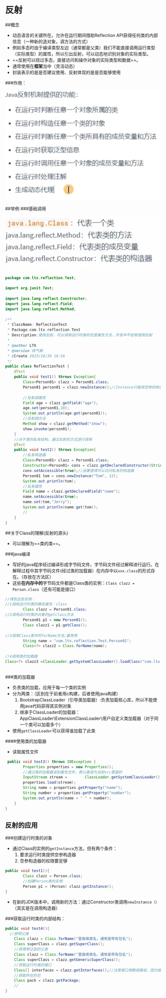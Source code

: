 # 反射
##概念
- 动态语言的关键所在，允许在运行期间借助Reflection API获得任何类的内部信息（一种新的造对象，调方法的方式）
- 例如多态时由于编译类型左边（通常都是父类）我们不能直接调用运行类型（实际类型）的属性，所以引出反射，可以动态地识别对象的实际类型。
- ==反射可以绕过多态，直接访问和操作对象的实际类型和数据==。
- 通常使用在**框架**当中（灵活动态）
- 封装表示的是是否建议使用、反射体现的是是否能够使用

###作用：

<img src="../Pic/image-20231031083929099.png" alt="image-20231031083929099" style="zoom:50%;" />

##举例
###基础调用

<img src="../Pic/image-20231031084014991.png" alt="image-20231031084014991" style="zoom:50%;" />

```java
package com.ltx.reflection.Test;

import org.junit.Test;

import java.lang.reflect.Constructor;
import java.lang.reflect.Field;
import java.lang.reflect.Method;

/**
 * ClassName: ReflectionTest
 * Package:com.ltx.reflection.Test
 * Description:使用反射，可以调用运行时类的任意属性方法，开发中不经常使用反射
 *
 * @author LTX
 * @version 炼气期
 * @Create 2023/10/30 10:58
 */
public class ReflectionTest {
    @Test
    public void test1() throws Exception{
        Class<Person01> clazz = Person01.class;
        Person01 person01 = clazz.newInstance();//Instance只能用空参的构造器

        //反射调属性
        Field age = clazz.getField("age");
        age.set(person01,10);
        System.out.println(age.get(person01));
        //反射调方法
        Method show = clazz.getMethod("show");
        show.invoke(person01);
    }
    //对于类的私有结构，通过反射的方式进行调用
    @Test
    public void test2() throws Exception{
        //私有构造器
        Class<Person01> clazz = Person01.class;
        Constructor<Person01> cons = clazz.getDeclaredConstructor(String.class, int.class);
        cons.setAccessible(true);//设置使得可以访问私有的构造器
        Person01 tom = cons.newInstance("Tom", 12);
        System.out.println(tom);
        //私有属性
        Field name = clazz.getDeclaredField("name");
        name.setAccessible(true);
        name.set(tom,"Jerry");
        System.out.println(name.get(tom));
        //
    }
}

```
##关于Class的理解(反射的源头)

- 可以理解为==类的类==。

###java编译
- 写好的java程序经过编译形成字节码文件，字节码文件经过解释进行运行。在解释过程中其字节码文件(经过类的加载器）在内存中以`xxx.class`的形式存在。（存放在方法区）
- 这些**在内存中的**字节码文件都是Class类的实例：`Class clazz = Person.class`（还有可能是接口）

```java
//得到这些实例：
//1调用运行时类的静态属性：class
        Class clazz = Person01.class;
//2调用运行时类的对象的getclass方法
        Person01 p1 = new Person01();
        Class clazz1 = p1.getClass();

//3调用Class类中的forName方法;最常用
        String name = "com.ltx.reflection.Test.Person01";
        Class<?> clazz2 = Class.forName(name);

//4调用类的加载器
Class<?> clazz3 =ClassLoader.getSystemClassLoader().loadClass("com.ltx.reflection.Test.Person01");
        
```
###类的加载器
- 负责类的加载，应用于每一个类的实例
- 分为两类：（区别在于前者用c构建，后者使用java构建）
	1. BootstrapClassLoader（引导类加载器）:负责加载核心库，所以不能使用java代码获得其实例对象
	2. 继承于ClassLoader的加载器：AppClassLoader\ExtensionClassLoader\用户自定义类加载器（对于同一个类可以加载多个）
- 使用`getClassLoader`可以获得谁加载了此类

####使用类的加载器
- 读取属性文件

```java
 public void test3() throws IOException {
        Properties properties = new Properties();
        //通过类的加载器读到属性文件，默认路径为当前src里面的
        InputStream stream =        ClassLoader.getSystemClassLoader().getResourceAsStream("info1.properties");
        properties.load(stream);
        String name = properties.getProperty("name");
        String number = properties.getProperty("number");
        System.out.println(name + " " + number);
    }
}
```
## 反射的应用
###创建运行时类的对象
- 通过Class的实例的`getInstance`方法，但有两个条件：
	1. 要求运行时类提供空参构造器
	2. 空参构造器的权限要足够
```java
public void test1(){
		Class clazz = Person.class;
		//创建Person类的实例
		Person p1 = (Person) clazz.getInstance();
}
```
- 在新的JDK版本中，调用新的方法：通过Constructor类调用`newInstance（）`（其实是在调用构造器）

###获取运行时类的内部结构：

```java
public void test4(){
  //获得父类
	Class clazz = Class.forName("里面填类名，通常是带有包名");
	Class superClass = clazz.getSuperClass();
	//获得带泛型的父类
	Class clazz = Class.forName("里面填类名，通常是带有包名");
	Class superClass = clazz.getGenericSuperClass();
	//获取运行时类的接口
	Class[] interfaces = clazz.getInterfaces();//注意接口用数组接收，因为接口可能有多个
	//获取所在的包
	Class pack = clazz.getPackage;
	//
}
```